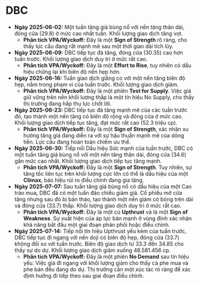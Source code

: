 # DBC

- **Ngày 2025-06-02:** Một tuần tăng giá bùng nổ với nến tăng thân dài, đóng cửa (29.8) ở mức cao nhất tuần. Khối lượng giao dịch tăng vọt.
    - **Phân tích VPA/Wyckoff:** Đây là một **Sign of Strength** rõ ràng, cho thấy lực cầu đang rất mạnh mẽ sau một thời gian dài tích lũy.
- **Ngày 2025-06-09:** DBC tiếp tục đà tăng, đóng cửa (30.35) cao hơn tuần trước. Khối lượng giao dịch duy trì ở mức rất cao.
    - **Phân tích VPA/Wyckoff:** Đây là một **Effort to Rise**, tuy nhiên có dấu hiệu chững lại khi biên độ nến hẹp hơn.
- **Ngày 2025-06-16:** Tuần giao dịch giằng co với một nến tăng biên độ hẹp, nằm trong phạm vi của tuần trước. Khối lượng giao dịch giảm.
    - **Phân tích VPA/Wyckoff:** Đây là một phiên **Test for Supply**. Việc giá giữ vững trên nền khối lượng thấp là một tín hiệu No Supply, cho thấy thị trường đang hấp thụ lực chốt lời.
- **Ngày 2025-06-23:** DBC tiếp tục đà tăng mạnh mẽ của các tuần trước đó, tạo thành một nến tăng có biên độ rộng và đóng cửa ở mức cao. Khối lượng giao dịch tiếp tục tăng, đạt mức rất cao (52.3 triệu cp).
    - **Phân tích VPA/Wyckoff:** Đây là một **Sign of Strength**, xác nhận xu hướng tăng giá đang diễn ra với sự hậu thuẫn mạnh mẽ của dòng tiền. Lực cầu đang hoàn toàn chiếm ưu thế.
- **Ngày 2025-06-30:** Tiếp nối Dấu hiệu Sức mạnh của tuần trước, DBC có một tuần tăng giá bùng nổ với một nến tăng thân dài, đóng cửa (34.6) gần mức cao nhất. Khối lượng giao dịch tiếp tục tăng mạnh.
    - **Phân tích VPA/Wyckoff:** Đây là một **Sign of Strength**. Tuy nhiên, sự tăng tốc liên tục trên khối lượng cực lớn có thể là dấu hiệu của một **Climax**, báo hiệu rủi ro điều chỉnh đang gia tăng.
- **Ngày 2025-07-07:** Sau tuần tăng giá bùng nổ có dấu hiệu của một Cao trào mua, DBC đã có một tuần đảo chiều giảm giá. Cổ phiếu mở cửa tăng nhưng sau đó bị bán tháo, tạo thành một nến giảm có bóng trên dài và đóng cửa (33.7) thấp. Khối lượng giao dịch duy trì ở mức rất cao.
    - **Phân tích VPA/Wyckoff:** Đây là một cú **Upthrust** và là một **Sign of Weakness**. Sự xuất hiện của áp lực bán mạnh ở vùng đỉnh xác nhận khả năng bắt đầu một giai đoạn phân phối hoặc điều chỉnh.
- **Ngày 2025-07-14:** Tiếp nối tín hiệu Upthrust yếu kém của tuần trước, DBC tiếp tục đi ngang với nến doji có biên độ hẹp, đóng cửa (33.7) không đổi so với tuần trước. Biên độ giao dịch từ 33.3 đến 34.85 cho thấy sự do dự. Khối lượng giao dịch giảm xuống 48.581.456 cp.
    - **Phân tích VPA/Wyckoff:** Đây là một phiên **No Demand** sau tín hiệu yếu. Việc giá đi ngang với khối lượng giảm cho thấy cả phe mua và phe bán đều đang do dự. Thị trường cần một xúc tác rõ ràng để xác định hướng đi tiếp theo sau giai đoạn điều chỉnh.



